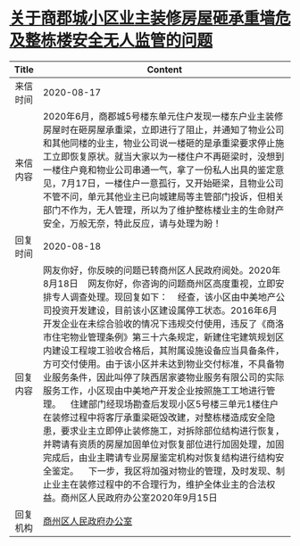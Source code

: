 # <a href="http://www.shangluo.gov.cn/zmhd/ldxxxx.jsp?urltype=leadermail.LeaderMailContentUrl&wbtreeid=1112&leadermailid=6331">关于商郡城小区业主装修房屋砸承重墙危及整栋楼安全无人监管的问题</a>
| Title |                                                                                                                                                                                                                                                    Content                                                                                                                                                                                                                                                    |
|:-----:|---------------------------------------------------------------------------------------------------------------------------------------------------------------------------------------------------------------------------------------------------------------------------------------------------------------------------------------------------------------------------------------------------------------------------------------------------------------------------------------------------------------|
| 来信时间  | 2020-08-17                                                                                                                                                                                                                                                                                                                                                                                                                                                                                                    |
| 来信内容  | 2020年6月，商郡城5号楼东单元住户发现一楼东户业主装修房屋时在砸房屋承重梁，立即进行了阻止，并通知了物业公司和其他同楼的业主，物业公司说一楼砸的是承重梁要求停止施工立即恢复原状。就当大家以为一楼住户不再砸梁时，没想到一楼住户竟和物业公司串通一气，拿了一份私人出具的鉴定意见，7月17日，一楼住户一意孤行，又开始砸梁，且物业公司不管不问，单元其他业主已向城建局等主管部门投诉，但相关部门不作为，无人管理，所以为了维护整栋楼业主的生命财产安全，万般无奈，特此反应，请与处理为盼！                                                                                                                                                                                                                                                               |
| 回复时间  | 2020-08-18                                                                                                                                                                                                                                                                                                                                                                                                                                                                                                    |
| 回复内容  | 网友你好，你反映的问题已转商州区人民政府阅处。2020年8月18日    网友你好，你咨询的问题商州区高度重视，立即安排专人调查处理。现回复如下：    经查，该小区由中美地产公司投资开发建设，目前该小区建设属停工状态。2016年6月开发企业在未综合验收的情况下违规交付使用，违反了《商洛市住宅物业管理条例》第三十六条规定，新建住宅建筑规划区内建设工程竣工验收合格后，其附属设施设备应当具备条件，方可交付使用。由于该小区并未达到物业交付标准，不具备物业服务条件，因此叫停了陕西居家婆物业服务有限公司的实际服务工作，小区现由中美地产开发企业按照施工工地进行管理。    住建部门经现场勘查后发现小区5号楼三单元1楼住户在装修过程中将客厅承重梁砸毁改建，对整栋楼造成安全隐患，要求业主立即停止装修施工，对拆除部位结构进行恢复，并聘请有资质的房屋加固单位对恢复部位进行加固处理，加固完成后，由业主聘请专业房屋鉴定机构对恢复结构进行结构安全鉴定。    下一步，我区将加强对物业的管理，及时发现、制止业主在装修过程中的不合理行为，维护全体业主的合法权益。商州区人民政府办公室2020年9月15日 |
| 回复机构  | <a href="../../categories/agencies/商州区人民政府办公室.md">商州区人民政府办公室</a>                                                                                                                                                                                                                                                                                                                                                                                                                                                |